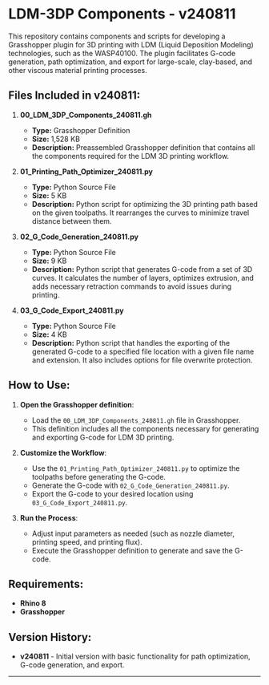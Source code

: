 # LDM-3DP Components - v240811

This repository contains components and scripts for developing a Grasshopper plugin for 3D printing with LDM (Liquid Deposition Modeling) technologies, such as the WASP40100. The plugin facilitates G-code generation, path optimization, and export for large-scale, clay-based, and other viscous material printing processes.

## Files Included in v240811:

1. **00_LDM_3DP_Components_240811.gh**
   - **Type:** Grasshopper Definition
   - **Size:** 1,528 KB
   - **Description:** Preassembled Grasshopper definition that contains all the components required for the LDM 3D printing workflow.

2. **01_Printing_Path_Optimizer_240811.py**
   - **Type:** Python Source File
   - **Size:** 5 KB
   - **Description:** Python script for optimizing the 3D printing path based on the given toolpaths. It rearranges the curves to minimize travel distance between them.

3. **02_G_Code_Generation_240811.py**
   - **Type:** Python Source File
   - **Size:** 9 KB
   - **Description:** Python script that generates G-code from a set of 3D curves. It calculates the number of layers, optimizes extrusion, and adds necessary retraction commands to avoid issues during printing.

4. **03_G_Code_Export_240811.py**
   - **Type:** Python Source File
   - **Size:** 4 KB
   - **Description:** Python script that handles the exporting of the generated G-code to a specified file location with a given file name and extension. It also includes options for file overwrite protection.

## How to Use:

1. **Open the Grasshopper definition**: 
   - Load the `00_LDM_3DP_Components_240811.gh` file in Grasshopper.
   - This definition includes all the components necessary for generating and exporting G-code for LDM 3D printing.

2. **Customize the Workflow**:
   - Use the `01_Printing_Path_Optimizer_240811.py` to optimize the toolpaths before generating the G-code.
   - Generate the G-code with `02_G_Code_Generation_240811.py`.
   - Export the G-code to your desired location using `03_G_Code_Export_240811.py`.

3. **Run the Process**:
   - Adjust input parameters as needed (such as nozzle diameter, printing speed, and printing flux).
   - Execute the Grasshopper definition to generate and save the G-code.

## Requirements:

- **Rhino 8**
- **Grasshopper**

## Version History:

- **v240811** - Initial version with basic functionality for path optimization, G-code generation, and export.

---
